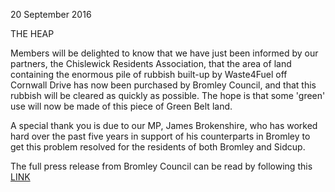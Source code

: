 20 September 2016

THE HEAP

Members will be delighted to know that we have just been informed by our partners, the Chislewick Residents Association, that the area of land containing the enormous pile of rubbish built-up by Waste4Fuel off Cornwall Drive has now been purchased by Bromley Council, and that this rubbish will be cleared as quickly as possible. The hope is that some 'green' use will now be made of this piece of Green Belt land.

A special thank you is due to our MP, James Brokenshire, who has worked hard over the past five years in support of his counterparts in Bromley to get this problem resolved for the residents of both Bromley and Sidcup.

The full press release from Bromley Council can be read by following this [LINK](http://www.northcrayresidents.org.uk/posters/poster55.pdf)
